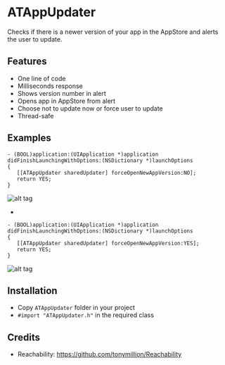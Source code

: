 # ATAppUpdater
Checks if there is a newer version of your app in the AppStore and alerts the user to update.

## Features

- One line of code
- Milliseconds response
- Shows version number in alert
- Opens app in AppStore from alert
- Choose not to update now or force user to update
- Thread-safe

## Examples

````objc
- (BOOL)application:(UIApplication *)application didFinishLaunchingWithOptions:(NSDictionary *)launchOptions
{
   [[ATAppUpdater sharedUpdater] forceOpenNewAppVersion:NO];
   return YES;
}
````
![alt tag](http://www.emotality.com/stackoverflow/ATAppUpdater/ATAppUpdater1.png)

-

````objc
- (BOOL)application:(UIApplication *)application didFinishLaunchingWithOptions:(NSDictionary *)launchOptions
{
   [[ATAppUpdater sharedUpdater] forceOpenNewAppVersion:YES];
   return YES;
}
````
![alt tag](http://www.emotality.com/stackoverflow/ATAppUpdater/ATAppUpdater2.png)

## Installation

- Copy `ATAppUpdater` folder in your project
- `#import "ATAppUpdater.h"` in the required class

## Credits

- Reachability: <https://github.com/tonymillion/Reachability>